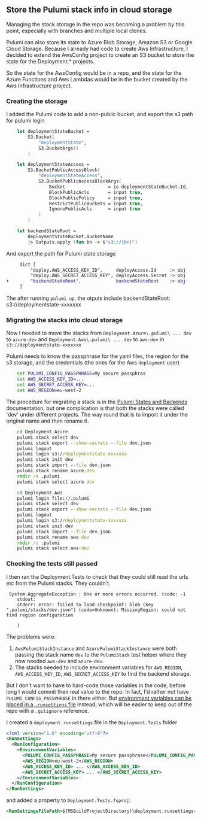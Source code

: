 ## Store the Pulumi stack info in cloud storage
Managing the stack storage in the repo was becoming a problem by this point, especially with branches and multiple local clones.

Pulumi can also store its state to Azure Blob Storage, Amazon S3 or Google Cloud Storage. Because I already had code to create Aws Infrastructure, I decided to extend the AwsConfig project to create an S3 bucket to store the state for the Deployment.* projects.

So the state for the AwsConfig would be in a repo, and the state for the Azure Functions and Aws Lambdas would be in the bucket created by the Aws Infrastructure project.
### Creating the storage
I added the Pulumi code to add a non-public bucket, and export the s3 path for pulumi login
```fsharp
    let deploymentStateBucket =
        S3.Bucket(
            "deploymentState",
            S3.BucketArgs()
        )

    let deploymentStateAccess =
        S3.BucketPublicAccessBlock(
            "deploymentStateAccess",
            S3.BucketPublicAccessBlockArgs(
                Bucket                = io deploymentStateBucket.Id,
                BlockPublicAcls       = input true,
                BlockPublicPolicy     = input true,
                RestrictPublicBuckets = input true,
                IgnorePublicAcls      = input true
            )
        )

    let backendStateRoot =
        deploymentStateBucket.BucketName
        |> Outputs.apply (fun bn -> $"s3://{bn}")
```
And export the path for Pulumi state storage
```diff
     dict [
         "deploy.AWS_ACCESS_KEY_ID",     deployAccess.Id     :> obj
         "deploy.AWS_SECRET_ACCESS_KEY", deployAccess.Secret :> obj
+        "backendStateRoot",             backendStateRoot    :> obj
     ]
```

The after running `pulumi up`, the otputs include 
backendStateRoot: s3://deploymentstate-xxxxxxx
### Migrating the stacks into cloud storage
Now I needed to move the stacks from `Deployment.Azure\.pulumi\ ... dev` to `azure-dev` and `Deployment.Aws\.pulumi\ ... dev` to `aws-dev` in `s3://deploymentstate-xxxxxxx`

Pulumi needs to know the passphrase for the yaml files, the region for the s3 storage, and the credentials (the ones for the Aws `deployment` user)
```cmd
    set PULUMI_CONFIG_PASSPHRASE=My secure passphras
    set AWS_ACCESS_KEY_ID=...
    set AWS_SECRET_ACCESS_KEY=...
    set AWS_REGION=eu-west-2
```
The procedure for migrating a stack is in the [Pulumi States and Backends](https://www.pulumi.com/docs/intro/concepts/state/#migrating-between-backends) documentation, but one complication is that both the stacks were called 'dev' under different projects. The way round that is to import it under the original name and then rename it.
```cmd
    cd Deployment.Azure
    pulumi stack select dev
    pulumi stack export --show-secrets --file dev.json
    pulumi logout
    pulumi login s3://deploymentstate-xxxxxxx
    pulumi stack init dev
    pulumi stack import --file dev.json
    pulumi stack rename azure-dev
    rmdir /s .pulumi
    pulumi stack select azure-dev

    cd Deployment.Aws
    pulumi login file://.pulumi
    pulumi stack select dev
    pulumi stack export --show-secrets --file dev.json
    pulumi logout
    pulumi login s3://deploymentstate-xxxxxxx
    pulumi stack init dev
    pulumi stack import --file dev.json
    pulumi stack rename aws-dev
    rmdir /s .pulumi
    pulumi stack select aws-dev
```
### Checking the tests still passed
I then ran the Deployment.Tests to check that they could still read the urls etc from the Pulumi stacks. They couldn't.
```
 System.AggregateException : One or more errors occurred. (code: -1
    stdout: 
    stderr: error: failed to load checkpoint: blob (key ".pulumi/stacks/dev.json") (code=Unknown): MissingRegion: could not find region configuration
    
    )
```
The problems were:
1. `AwsPulumiStackInstance` and `AzurePulumiStackInstance` were both passing the stack name `dev` to the `PulumiStack` test helper where they now needed `aws-dev` and `azure-dev`.
2. The stacks needed to include environment variables for `AWS_REGION`, `AWS_ACCESS_KEY_ID`, `AWS_SECRET_ACCESS_KEY` to find the backend storage.

But I don't want to have to hard-code those variables in the code, before long I would commit their real value to the repo. In fact, I'd rather not have `PULUMI_CONFIG_PASSPHRASE` in there either. But [environment variables can be placed in a `.runsettings` file](https://docs.microsoft.com/en-us/visualstudio/test/configure-unit-tests-by-using-a-dot-runsettings-file) instead, which will be easier to keep out of the repo with a `.gitignore` reference.

I created a `deployment.runsettings` file in the `Deployment.Tests` folder
```xml
<?xml version="1.0" encoding="utf-8"?>
<RunSettings>
  <RunConfiguration>
    <EnvironmentVariables>
      <PULUMI_CONFIG_PASSPHRASE>My secure passphrase</PULUMI_CONFIG_PASSPHRASE>
      <AWS_REGION>eu-west-2</AWS_REGION>
      <AWS_ACCESS_KEY_ID> ... </AWS_ACCESS_KEY_ID>
      <AWS_SECRET_ACCESS_KEY> ... </AWS_SECRET_ACCESS_KEY>
    </EnvironmentVariables>
  </RunConfiguration>
</RunSettings>

```
and added a property to `Deployment.Tests.fsproj`:
```xml
<RunSettingsFilePath>$(MSBuildProjectDirectory)\deployment.runsettings</RunSettingsFilePath>`
```

